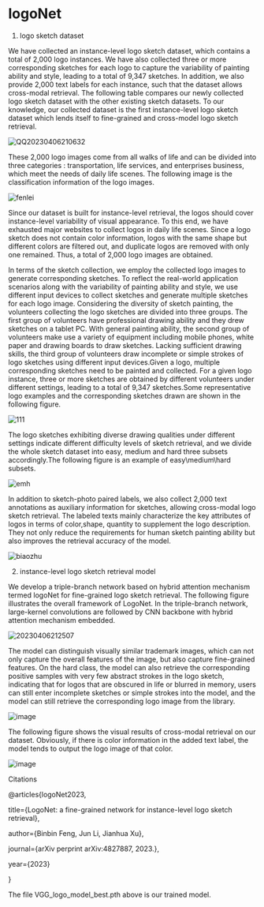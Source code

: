 # logoNet

1. logo sketch dataset

We have collected an instance-level logo sketch dataset, which contains a total of 2,000 logo instances. We have also collected three or more corresponding sketches
for each logo to capture the variability of painting ability and style, leading to a total of 9,347 sketches. In addition, we also provide 2,000 text labels for each
instance, such that the dataset allows cross-modal retrieval. The following table compares our newly collected logo sketch dataset with the other existing sketch datasets.
To our knowledge, our collected dataset is the first instance-level logo sketch dataset which lends itself to fine-grained and cross-model logo sketch retrieval.

![QQ20230406210632](https://user-images.githubusercontent.com/87791730/230387882-04e8e150-b2ae-4ce9-ae29-d417c20a6f7e.png)


These 2,000 logo images come from all walks of life and can be divided into three categories : transportation, life services, and enterprises business, which meet 
the needs of daily life scenes. The following image is the classification information of the logo images.

![fenlei](https://user-images.githubusercontent.com/87791730/230397642-b37bbdc8-426b-4546-bd8e-86fa06609d5e.png)



Since our dataset is built for instance-level retrieval, the logos should cover instance-level variability of visual appearance. To this end, we have exhausted major 
websites to collect logos in daily life scenes. Since a logo sketch does not contain color information, logos with the same shape but different colors are filtered out, 
and duplicate logos are removed with only one remained. Thus, a total of 2,000 logo images are obtained.

In terms of the sketch collection, we employ the collected logo images to generate corresponding sketches. To reflect the real-world application scenarios along with 
the variability of painting ability and style, we use different input devices to collect sketches and generate multiple sketches for each logo image. Considering 
the diversity of sketch painting, the volunteers collecting the logo sketches are divided into three groups. The first group of volunteers have professional 
drawing ability and they drew sketches on a tablet PC. With general painting ability, the second group of volunteers make use a variety of equipment including
mobile phones, white paper and drawing boards to draw sketches. Lacking sufficient drawing skills, the third group of volunteers draw incomplete or simple strokes 
of logo sketches using different input devices.Given a logo, multiple corresponding sketches need to be painted and collected. For a given logo instance, three or 
more sketches are obtained by different volunteers under different settings, leading to a total of 9,347 sketches.Some representative logo examples and the 
corresponding sketches drawn are shown in the following figure.

![111](https://user-images.githubusercontent.com/87791730/230397710-28b7f903-2817-4eee-a911-5797a698f5cc.png)


The logo sketches exhibiting diverse drawing qualities under different settings indicate different difficulty levels of sketch retrieval, and we divide the whole 
sketch dataset into easy, medium and hard three subsets accordingly.The following figure is an example of easy\medium\hard subsets.

![emh](https://user-images.githubusercontent.com/87791730/230388671-8dc339f0-9e70-40b6-8591-3ccc95a783db.png)




In addition to sketch-photo paired labels, we also collect 2,000 text annotations as auxiliary information for sketches, allowing cross-modal logo sketch retrieval.
The labeled texts mainly characterize the key attributes of logos in terms of color,shape, quantity to supplement the logo description. They not only reduce the
requirements for human sketch painting ability but also improves the retrieval accuracy of the model.

![biaozhu ](https://user-images.githubusercontent.com/87791730/230388234-ab7afc94-76a8-42a6-9f6e-fec364beba07.png)




2. instance-level logo sketch retrieval model

We develop a triple-branch network based on hybrid attention mechanism termed logoNet for fine-grained logo sketch retrieval. The following figure illustrates
the overall framework of LogoNet. In the triple-branch network, large-kernel convolutions are followed by CNN backbone with hybrid attention mechanism embedded.

![20230406212507](https://user-images.githubusercontent.com/87791730/230392004-bb5ac14e-5bb9-4ef1-9b54-f6fe1be11023.png)



The model can distinguish visually similar trademark images, which can not only capture the overall features of the image, but also capture fine-grained features. 
On the hard class, the model can also retrieve the corresponding positive samples with very few abstract strokes in the logo sketch, indicating that for 
logos that are obscured in life or blurred in memory, users can still enter incomplete sketches or simple strokes into the model, and the model can still 
retrieve the corresponding logo image from the library.

![image](https://user-images.githubusercontent.com/87791730/230392041-eb7d955a-fde3-45e0-8dca-c93f6c89b628.png)



The following figure shows the visual results of cross-modal retrieval on our dataset. Obviously, if there is color information in the added text label, the model 
tends to output the logo image of that color.

![image](https://user-images.githubusercontent.com/87791730/230392082-999f5010-94c9-4eb6-982f-5c9ad71bc675.png)




Citations


@articles{logoNet2023,

title={LogoNet: a fine-grained network for instance-level logo sketch retrieval},

author={Binbin Feng, Jun Li, Jianhua Xu},

journal={arXiv perprint arXiv:4827887, 2023.},

year={2023}

}

The file VGG_logo_model_best.pth above is our trained model.

